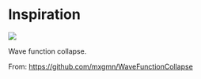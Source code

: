 # Inspiration

![](https://db-feed.s3.amazonaws.com/legacy/Screen_Shot_2019_07_30_at_8_23_15_AM-1564489426165.png)

Wave function collapse.

From: https://github.com/mxgmn/WaveFunctionCollapse
